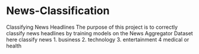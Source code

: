 # News-Classification
Classifying News Headlines 
The purpose of this project is to correctly classify news headlines by training models on the News Aggregator Dataset here classify news 1. business 2. technology 3. entertainment 4 medical or health
